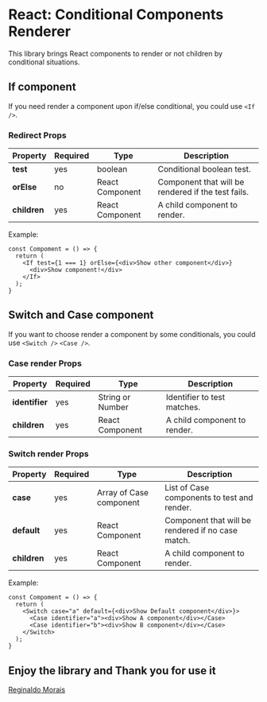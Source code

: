 # React: Conditional Components Renderer

This library brings React components to render or not children by conditional situations.

## If component

If you need render a component upon if/else conditional, you could use `<If />`.

### Redirect Props

| Property     | Required | Type            | Description                                        |
| ------------ | -------- | --------------- | -------------------------------------------------- |
| **test**     | yes      | boolean         | Conditional boolean test.                          |
| **orElse**   | no       | React Component | Component that will be rendered if the test fails. |
| **children** | yes      | React Component | A child component to render.                       |

Example:

```code
const Compoment = () => {
  return (
    <If test={1 === 1} orElse={<div>Show other component</div>}
      <div>Show component!</div>
    </If>
  );
}
```

## Switch and Case component

If you want to choose render a component by some conditionals, you could use `<Switch />` `<Case />`.

### Case render Props

| Property       | Required | Type             | Description                  |
| -------------- | -------- | ---------------- | ---------------------------- |
| **identifier** | yes      | String or Number | Identifier to test matches.  |
| **children**   | yes      | React Component  | A child component to render. |

### Switch render Props

| Property     | Required | Type                    | Description                                       |
| ------------ | -------- | ----------------------- | ------------------------------------------------- |
| **case**     | yes      | Array of Case component | List of Case components to test and render.       |
| **default**  | yes      | React Component         | Component that will be rendered if no case match. |
| **children** | yes      | React Component         | A child component to render.                      |

Example:

```code
const Compoment = () => {
  return (
    <Switch case="a" default={<div>Show Default component</div>}>
      <Case identifier="a"><div>Show A component</div></Case>
      <Case identifier="b"><div>Show B component</div></Case>
    </Switch>
  );
}
```

## Enjoy the library and Thank you for use it

[Reginaldo Morais](mailto:reginaldo.cmorais@gmail.com)
